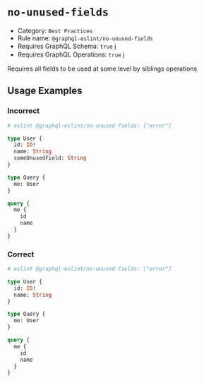 # `no-unused-fields`

- Category: `Best Practices`
- Rule name: `@graphql-eslint/no-unused-fields`
- Requires GraphQL Schema: `true` [ℹ️](../../README.md#extended-linting-rules-with-graphql-schema)
- Requires GraphQL Operations: `true` [ℹ️](../../README.md#extended-linting-rules-with-siblings-operations)

Requires all fields to be used at some level by siblings operations

## Usage Examples

### Incorrect

```graphql
# eslint @graphql-eslint/no-unused-fields: ["error"]

type User {
  id: ID!
  name: String
  someUnusedField: String
}

type Query {
  me: User
}

query {
  me {
    id
    name
  }
}
```

### Correct

```graphql
# eslint @graphql-eslint/no-unused-fields: ["error"]

type User {
  id: ID!
  name: String
}

type Query {
  me: User
}

query {
  me {
    id
    name
  }
}
```
